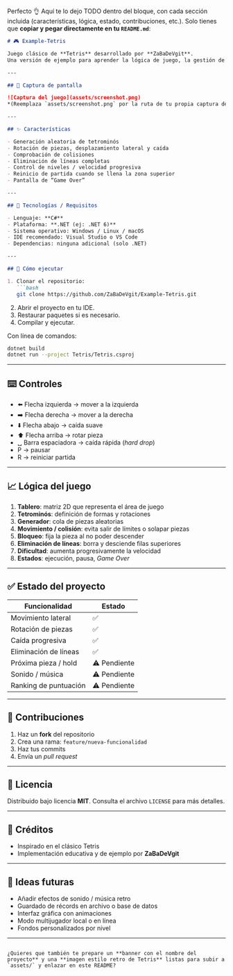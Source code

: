 Perfecto 👌 Aquí te lo dejo TODO dentro del bloque, con cada sección incluida (características, lógica, estado, contribuciones, etc.). Solo tienes que **copiar y pegar directamente en tu `README.md`**:

````md
# 🎮 Example-Tetris

Juego clásico de **Tetris** desarrollado por **ZaBaDeVgit**.  
Una versión de ejemplo para aprender la lógica de juego, la gestión de gráficos y la estructura básica de un Tetris.

---

## 📸 Captura de pantalla

![Captura del juego](assets/screenshot.png)  
*(Reemplaza `assets/screenshot.png` por la ruta de tu propia captura dentro del repo)*

---

## ✨ Características

- Generación aleatoria de tetrominós  
- Rotación de piezas, desplazamiento lateral y caída  
- Comprobación de colisiones  
- Eliminación de líneas completas  
- Control de niveles / velocidad progresiva  
- Reinicio de partida cuando se llena la zona superior  
- Pantalla de “Game Over”  

---

## 🧰 Tecnologías / Requisitos

- Lenguaje: **C#**  
- Plataforma: **.NET (ej: .NET 6)**  
- Sistema operativo: Windows / Linux / macOS  
- IDE recomendado: Visual Studio o VS Code  
- Dependencias: ninguna adicional (solo .NET)

---

## 🏃 Cómo ejecutar

1. Clonar el repositorio:
   ```bash
   git clone https://github.com/ZaBaDeVgit/Example-Tetris.git
````

2. Abrir el proyecto en tu IDE.
3. Restaurar paquetes si es necesario.
4. Compilar y ejecutar.

Con línea de comandos:

```bash
dotnet build
dotnet run --project Tetris/Tetris.csproj
```

---

## ⌨️ Controles

* ⬅️ Flecha izquierda → mover a la izquierda
* ➡️ Flecha derecha → mover a la derecha
* ⬇️ Flecha abajo → caída suave
* ⬆️ Flecha arriba → rotar pieza
* ␣ Barra espaciadora → caída rápida (*hard drop*)
* P → pausar
* R → reiniciar partida

---

## 📈 Lógica del juego

1. **Tablero**: matriz 2D que representa el área de juego
2. **Tetrominós**: definición de formas y rotaciones
3. **Generador**: cola de piezas aleatorias
4. **Movimiento / colisión**: evita salir de límites o solapar piezas
5. **Bloqueo**: fija la pieza al no poder descender
6. **Eliminación de líneas**: borra y desciende filas superiores
7. **Dificultad**: aumenta progresivamente la velocidad
8. **Estados**: ejecución, pausa, *Game Over*

---

## ✅ Estado del proyecto

| Funcionalidad         | Estado       |
| --------------------- | ------------ |
| Movimiento lateral    | ✅            |
| Rotación de piezas    | ✅            |
| Caída progresiva      | ✅            |
| Eliminación de líneas | ✅            |
| Próxima pieza / hold  | ⚠️ Pendiente |
| Sonido / música       | ⚠️ Pendiente |
| Ranking de puntuación | ⚠️ Pendiente |

---

## 🧩 Contribuciones

1. Haz un **fork** del repositorio
2. Crea una rama: `feature/nueva-funcionalidad`
3. Haz tus commits
4. Envía un *pull request*

---

## 📄 Licencia

Distribuido bajo licencia **MIT**.
Consulta el archivo `LICENSE` para más detalles.

---

## 🧾 Créditos

* Inspirado en el clásico Tetris
* Implementación educativa y de ejemplo por **ZaBaDeVgit**

---

## 🚀 Ideas futuras

* Añadir efectos de sonido / música retro
* Guardado de récords en archivo o base de datos
* Interfaz gráfica con animaciones
* Modo multijugador local o en línea
* Fondos personalizados por nivel

---

```

¿Quieres que también te prepare un **banner con el nombre del proyecto** y una **imagen estilo retro de Tetris** listas para subir a `assets/` y enlazar en este README?
```
